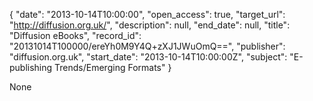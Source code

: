 {
  "date": "2013-10-14T10:00:00", 
  "open_access": true, 
  "target_url": "http://diffusion.org.uk/", 
  "description": null, 
  "end_date": null, 
  "title": "Diffusion eBooks", 
  "record_id": "20131014T100000/ereYh0M9Y4Q+zXJ1JWuOmQ==", 
  "publisher": "diffusion.org.uk", 
  "start_date": "2013-10-14T10:00:00Z", 
  "subject": "E-publishing Trends/Emerging Formats"
}

None